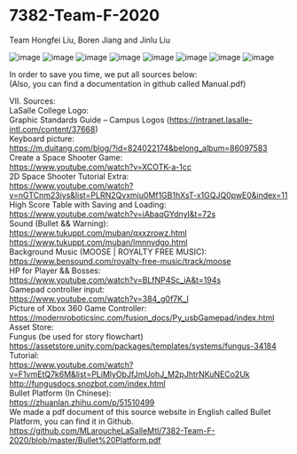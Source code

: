 # 7382-Team-F-2020
Team Hongfei Liu, Boren Jiang and Jinlu Liu

![image](https://github.com/MLaroucheLaSalleMtl/7382-Team-F-2020/blob/master/Images/Manual_page-0001.jpg)
![image](https://github.com/MLaroucheLaSalleMtl/7382-Team-F-2020/blob/master/Images/Manual_page-0002.jpg)
![image](https://github.com/MLaroucheLaSalleMtl/7382-Team-F-2020/blob/master/Images/Manual_page-0003.jpg)
![image](https://github.com/MLaroucheLaSalleMtl/7382-Team-F-2020/blob/master/Images/Manual_page-0004.jpg)
![image](https://github.com/MLaroucheLaSalleMtl/7382-Team-F-2020/blob/master/Images/Manual_page-0005.jpg)
![image](https://github.com/MLaroucheLaSalleMtl/7382-Team-F-2020/blob/master/Images/Manual_page-0006.jpg)
![image](https://github.com/MLaroucheLaSalleMtl/7382-Team-F-2020/blob/master/Images/Manual_page-0007.jpg)
![image](https://github.com/MLaroucheLaSalleMtl/7382-Team-F-2020/blob/master/Images/Manual_page-0008.jpg)

In order to save you time, we put all sources below:  
(Also, you can find a documentation in github called Manual.pdf)  

VII. Sources:   
	LaSalle College Logo:  
		Graphic Standards Guide – Campus Logos (https://intranet.lasalle-intl.com/content/37668)  
	Keyboard picture:  
    		https://m.duitang.com/blog/?id=824022174&belong_album=86097583  
	Create a Space Shooter Game:  
		https://www.youtube.com/watch?v=XCOTK-a-1cc  		  
	2D Space Shooter Tutorial Extra:  
		https://www.youtube.com/watch?v=nGTCnm23iys&list=PLRN2Qvxmju0Mf1GB1hXsT-x1GQJQ0pwE0&index=11  		  
	High Score Table with Saving and Loading:  
		https://www.youtube.com/watch?v=iAbaqGYdnyI&t=72s  		  
	Sound (Bullet && Warning):  
		https://www.tukuppt.com/muban/qxxzrowz.html  
		https://www.tukuppt.com/muban/lmnnvdgo.html  		  
	Background Music (MOOSE | ROYALTY FREE MUSIC):  
		https://www.bensound.com/royalty-free-music/track/moose  		  	  
	HP for Player && Bosses:  
		https://www.youtube.com/watch?v=BLfNP4Sc_iA&t=194s  
	Gamepad controller input:  
		https://www.youtube.com/watch?v=384_g0f7K_I 		  
	Picture of Xbox 360 Game Controller:   
		https://modernroboticsinc.com/fusion_docs/Py_usbGamepad/index.html  	  
	Asset Store:  
		Fungus (be used for story flowchart)  
		https://assetstore.unity.com/packages/templates/systems/fungus-34184  
		Tutorial:   
		https://www.youtube.com/watch?v=F1vmEtQ7k6M&list=PLiMlyObJfJmUohJ_M2pJhtrNKuNECo2Uk  
		http://fungusdocs.snozbot.com/index.html  
	Bullet Platform (In Chinese):    
		https://zhuanlan.zhihu.com/p/51510499  
		We made a pdf document of this source website in English called Bullet Platform, you can find it in Github.  
		https://github.com/MLaroucheLaSalleMtl/7382-Team-F-2020/blob/master/Bullet%20Platform.pdf    
	

